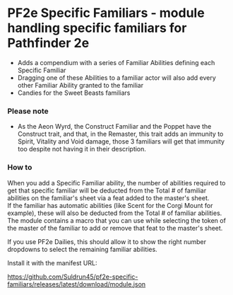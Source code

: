 # PF2e Specific Familiars - module handling specific familiars for Pathfinder 2e

- Adds a compendium with a series of Familiar Abilities defining each Specific Familiar
- Dragging one of these Abilities to a familiar actor will also add every other Familiar Ability granted to the familiar
- Candies for the Sweet Beasts familiars

### Please note
- As the Aeon Wyrd, the Construct Familiar and the Poppet have the Construct trait, and that, in the Remaster, this trait adds an immunity to Spirit, Vitality and Void damage, those 3 familiars will get that immunity too despite not having it in their description.

### How to
When you add a Specific Familiar ability, the number of abilities required to get that specific familiar will be deducted from the Total # of familiar abilities on the familiar's sheet via a feat added to the master's sheet.  
If the familiar has automatic abilities (like Scent for the Corgi Mount for example), these will also be deducted from the Total # of familiar abilities.  
The module contains a macro that you can use while selecting the token of the master of the familiar to add or remove that feat to the master's sheet.  

If you use PF2e Dailies, this should allow it to show the right number dropdowns to select the remaining familiar abilities.

Install it with the manifest URL: 

https://github.com/Suldrun45/pf2e-specific-familiars/releases/latest/download/module.json
